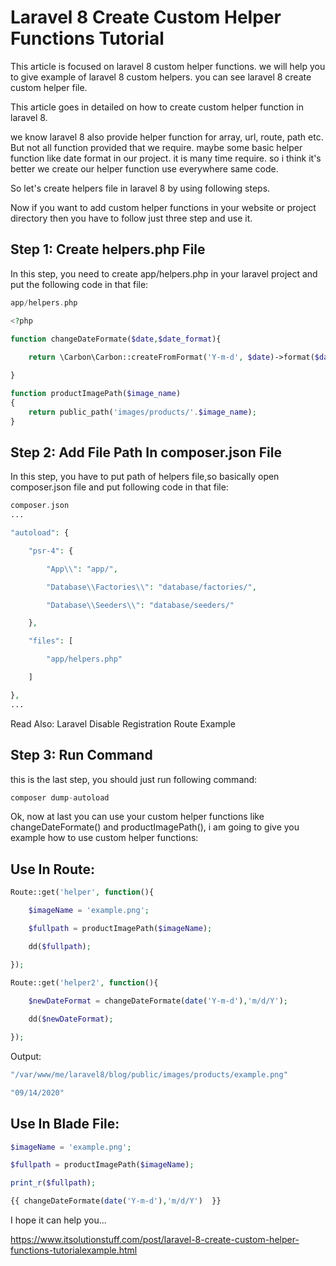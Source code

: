 # Laravel 8 Create Custom Helper Functions Tutorial

This article is focused on laravel 8 custom helper functions. we will help you to give example of laravel 8 custom helpers. you can see laravel 8 create custom helper file.

This article goes in detailed on how to create custom helper function in laravel 8.

we know laravel 8 also provide helper function for array, url, route, path etc. But not all function provided that we require. maybe some basic helper function like date format in our project. it is many time require. so i think it's better we create our helper function use everywhere same code.

So let's create helpers file in laravel 8 by using following steps.

Now if you want to add custom helper functions in your website or project directory then you have to follow just three step and use it.

## Step 1: Create helpers.php File

In this step, you need to create app/helpers.php in your laravel project and put the following code in that file:
```php
app/helpers.php

<?php
  
function changeDateFormate($date,$date_format){

    return \Carbon\Carbon::createFromFormat('Y-m-d', $date)->format($date_format);    

}

function productImagePath($image_name)
{
    return public_path('images/products/'.$image_name);
}
```
## Step 2: Add File Path In composer.json File

In this step, you have to put path of helpers file,so basically open composer.json file and put following code in that file:
```php
composer.json
...

"autoload": {

    "psr-4": {

        "App\\": "app/",

        "Database\\Factories\\": "database/factories/",

        "Database\\Seeders\\": "database/seeders/"

    },

    "files": [

        "app/helpers.php"

    ]

},
...
```
Read Also: Laravel Disable Registration Route Example

## Step 3: Run Command

this is the last step, you should just run following command:
```php
composer dump-autoload
```
Ok, now at last you can use your custom helper functions like changeDateFormate() and productImagePath(), i am going to give you example how to use custom helper functions:

## Use In Route:
```php
Route::get('helper', function(){

    $imageName = 'example.png';

    $fullpath = productImagePath($imageName);

    dd($fullpath);

});
  
Route::get('helper2', function(){

    $newDateFormat = changeDateFormate(date('Y-m-d'),'m/d/Y');

    dd($newDateFormat);

});
```
Output:
```php
"/var/www/me/laravel8/blog/public/images/products/example.png"

"09/14/2020"
```
## Use In Blade File:
```php
$imageName = 'example.png';

$fullpath = productImagePath($imageName);

print_r($fullpath);

{{ changeDateFormate(date('Y-m-d'),'m/d/Y')  }}
```

I hope it can help you...

https://www.itsolutionstuff.com/post/laravel-8-create-custom-helper-functions-tutorialexample.html

